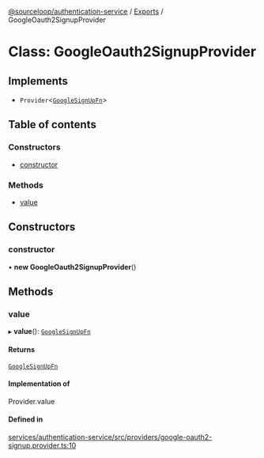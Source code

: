 [@sourceloop/authentication-service](../README.md) / [Exports](../modules.md) / GoogleOauth2SignupProvider

# Class: GoogleOauth2SignupProvider

## Implements

- `Provider`<[`GoogleSignUpFn`](../interfaces/GoogleSignUpFn.md)\>

## Table of contents

### Constructors

- [constructor](GoogleOauth2SignupProvider.md#constructor)

### Methods

- [value](GoogleOauth2SignupProvider.md#value)

## Constructors

### constructor

• **new GoogleOauth2SignupProvider**()

## Methods

### value

▸ **value**(): [`GoogleSignUpFn`](../interfaces/GoogleSignUpFn.md)

#### Returns

[`GoogleSignUpFn`](../interfaces/GoogleSignUpFn.md)

#### Implementation of

Provider.value

#### Defined in

[services/authentication-service/src/providers/google-oauth2-signup.provider.ts:10](https://github.com/sourcefuse/loopback4-microservice-catalog/blob/bc2553587/services/authentication-service/src/providers/google-oauth2-signup.provider.ts#L10)
